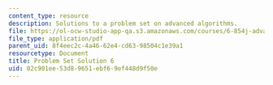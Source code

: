 ```yaml
---
content_type: resource
description: Solutions to a problem set on advanced algorithms.
file: https://ol-ocw-studio-app-qa.s3.amazonaws.com/courses/6-854j-advanced-algorithms-fall-2008/02c901ee53d89651ebf69ef448d9f50e_sol6.pdf
file_type: application/pdf
parent_uid: 8f4eec2c-4a46-62e4-cd63-98504c1e39a1
resourcetype: Document
title: Problem Set Solution 6
uid: 02c901ee-53d8-9651-ebf6-9ef448d9f50e
---
```

